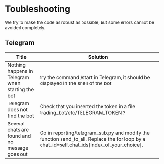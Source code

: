 # Toubleshooting

We try to make the code as robust as possible, but some errors cannot be avoided completely.

## Telegram

|Title|Solution|
|---|---|
|Nothing happens in Telegram when starting the bot | try the command /start in Telegram, it should be displayed in the shell of the bot|
|Telegram does not find the bot| Check that you inserted the token in a file trading_bot/etc/TELEGRAM_TOKEN ? |
|Several chats are found and no message goes out | Go in reporting/telegram_sub.py and modify the function send_to_all. Replace the for loop by a chat_id=self.chat_ids[index_of_your_choice]. |

